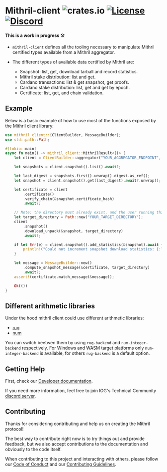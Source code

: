 # Mithril-client ![crates.io](https://img.shields.io/crates/v/mithril-client.svg) [![License](https://img.shields.io/badge/license-Apache%202.0-blue?style=flat-square)](LICENSE-APACHE) [![Discord](https://img.shields.io/discord/500028886025895936.svg?logo=discord&style=flat-square)](https://discord.gg/5kaErDKDRq)

**This is a work in progress** 🛠

- `mithril-client` defines all the tooling necessary to manipulate Mithril certified types available from a Mithril aggregator.

- The different types of available data certified by Mithril are:
  - Snapshot: list, get, download tarball and record statistics.
  - Mithril stake distribution: list and get.
  - Cardano transactions: list & get snapshot, get proofs.
  - Cardano stake distribution: list, get and get by epoch.
  - Certificate: list, get, and chain validation.

## Example

Below is a basic example of how to use most of the functions exposed by the Mithril client library:

```rust
use mithril_client::{ClientBuilder, MessageBuilder};
use std::path::Path;

#[tokio::main]
async fn main() -> mithril_client::MithrilResult<()> {
    let client = ClientBuilder::aggregator("YOUR_AGGREGATOR_ENDPOINT", "YOUR_GENESIS_VERIFICATION_KEY").build()?;

    let snapshots = client.snapshot().list().await?;

    let last_digest = snapshots.first().unwrap().digest.as_ref();
    let snapshot = client.snapshot().get(last_digest).await?.unwrap();

    let certificate = client
        .certificate()
        .verify_chain(&snapshot.certificate_hash)
        .await?;

    // Note: the directory must already exist, and the user running this code must have read/write access to it.
    let target_directory = Path::new("YOUR_TARGET_DIRECTORY");
    client
        .snapshot()
        .download_unpack(&snapshot, target_directory)
        .await?;

    if let Err(e) = client.snapshot().add_statistics(&snapshot).await {
        println!("Could not increment snapshot download statistics: {:?}", e);
    }

    let message = MessageBuilder::new()
        .compute_snapshot_message(&certificate, target_directory)
        .await?;
    assert!(certificate.match_message(&message));

    Ok(())
}
```

## Different arithmetic libraries

Under the hood mithril client could use different arithmetic libraries:

- [rug](https://crates.io/crates/rug)
- [num](https://crates.io/crates/num)

You can switch beetwen them by using `rug-backend` and `num-integer-backend` respectively.
For Windows and WASM target platforms only `num-integer-backend` is available,
for others `rug-backend` is a default option.

## Getting Help

First, check our [Developer documentation](https://mithril.network/doc/manual/developer-docs/nodes/mithril-client-library).

If you need more information, feel free to join IOG's Technical Community [discord server](https://discord.gg/5kaErDKDRq).

## Contributing

Thanks for considering contributing and help us on creating the Mithril protocol!

The best way to contribute right now is to try things out and provide feedback,
but we also accept contributions to the documentation and obviously to the
code itself.

When contributing to this project and interacting with others, please follow our [Code of Conduct](https://github.com/input-output-hk/mithril/blob/main/CODE-OF-CONDUCT.md) and our [Contributing Guidelines](https://github.com/input-output-hk/mithril/blob/main/CONTRIBUTING.md).
